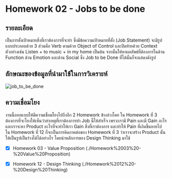 # Homework 02 - Jobs to be done

## รายละเอียด
เป็นการตั้งเป้าหมายสิ่งที่เราต้องการที่จะทำ ซึ่งมีข้อความเป้าหมายที่ตั้ง (Job Statement) จะมีรูปแบบประกอบด้วย 3 ส่วนคือ Verb ตามด้วย Object of Control และปิดท้ายด้วย Context ตัวอย่างเช่น Listen + to music + in my home เป็นต้น จากนั้นให้หาผลลัพธ์ที่ต้องการในด้าน Function ด้าน Emotion และด้าน Social ซึ่ง Job to be Done ที่ได้นั้นก็จะแสดงดังรูป

## ลักษณะของข้อมูลที่นำมาใช้ในการวิเคราะห์
![job_to_be_done](./job_to_be_done.png)

## ความเชื่อมโยง
งานนี้ออกแบบให้มีความเชื่อมโยงไปถึงอีก 2 Homework ข้างล่างโดย
ใน Homework ที่ 3 ต้องการที่จะโยงให้เห็นว่าสาเหตุที่เราต้องการทำ Job นี้ให้สำเร็จ เพราะเรามี Pain และมี Gain อะไร และเราจะหา Product อะไรที่จะทำให้เรา Gain สิ่งที่เราต้องการ และทำให้ Pain ที่เกิดขึ้นหายไป
ใน Homework ที่ 12 ก็จะเป็นการคิดภาคต่อของ Homework ที่ 3 ว่าเราจะสร้าง Product นั้นให้เป็นรูปเป็นร่างได้ได้อย่างไร โดยนำหลักการของ ​Design Thinking มาใช้

- [x] Homework 03 - Value Proposition
(./Homework%2003%20-%20Value%20Proposition)

- [x] Homework 12 - Design Thinking
(./Homework%2012%20-%20Design%20Thinking)